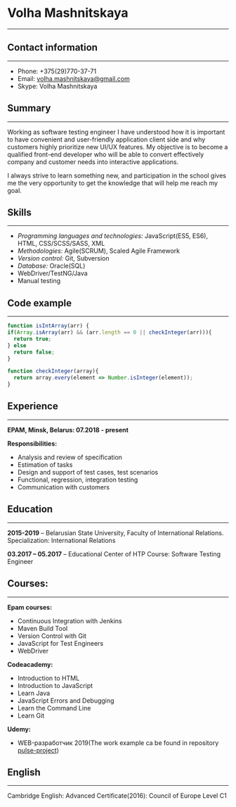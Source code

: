 # Volha Mashnitskaya
***
## Contact information
***
* Phone: +375(29)770-37-71
* Email: <volha.mashnitskaya@gmail.com>
* Skype: Volha Mashnitskaya  

## Summary
***
Working as software testing engineer I have understood how it is important to have convenient and user-friendly application client side and why customers highly prioritize new UI/UX features. My objective is to become a qualified front-end developer who will be able to convert effectively company and customer needs into interactive applications. 

I always strive to learn something new, and participation in the school gives me the very opportunity to get the knowledge that will help me reach my goal. 

## Skills
***
* *Programming languages ​​and technologies:* JavaScript(ES5, ES6), HTML, CSS/SCSS/SASS, XML
* *Methodologies:* Agile(SCRUM), Scaled Agile Framework
* *Version control:* Git, Subversion
* *Database:* Oracle(SQL)
*  WebDriver/TestNG/Java
*  Manual testing

## Code example
***

```javascript
function isIntArray(arr) {
if(Array.isArray(arr) && (arr.length == 0 || checkInteger(arr))){
  return true;
} else
  return false;
}

function checkInteger(array){
  return array.every(element => Number.isInteger(element));
}
```

## Experience 
***
**EPAM, Minsk, Belarus: 07.2018 - present**

**Responsibilities:**
* Analysis and review of specification
* Estimation of tasks
* Design and support of test cases, test scenarios
* Functional, regression, integration testing
* Communication with customers

## Education
***
**2015-2019** – Belarusian State University, Faculty of International Relations.
Specialization: International Relations

**03.2017 – 05.2017** – Educational Center of HTP
Course: Software Testing Engineer

## Courses:
***
**Epam courses:**
* Continuous Integration with Jenkins
* Maven Build Tool
* Version Control with Git
* JavaScript for Test Engineers
* WebDriver

**Codeacademy:**
* Introduction to HTML
* Introduction to JavaScript
* Learn Java	
* JavaScript Errors and Debugging
* Learn the Command Line
* Learn Git

**Udemy:**

* WEB-разработчик 2019(The work example ca be found in repository [pulse-project](https://vmashnitskaya.github.io/pulse-project/src/))

## English
***
Cambridge English: Advanced Certificate(2016): Council of Europe Level C1